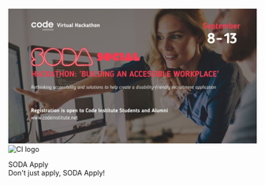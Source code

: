 ![CI logo](static/images/readme/soda-hackathon.jpg)   
![CI logo](https://codeinstitute.s3.amazonaws.com/fullstack/ci_logo_small.png)  


SODA Apply  
Don't just apply, SODA Apply!

